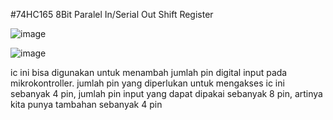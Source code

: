 #74HC165 8Bit Paralel In/Serial Out Shift Register

![image](https://github.com/HERMANTONI/Arduino-Tutorial/assets/82546034/a3449bd9-b654-42de-9880-a5cca75483e1)

![image](https://github.com/HERMANTONI/Arduino-Tutorial/assets/82546034/6e1932ba-fa4d-421c-a18b-0515ad5780fd)

ic ini bisa digunakan untuk menambah jumlah pin digital input pada mikrokontroller.
jumlah pin yang diperlukan untuk mengakses ic ini sebanyak 4 pin, jumlah pin input yang dapat dipakai sebanyak 8 pin, artinya kita punya tambahan sebanyak 4 pin
